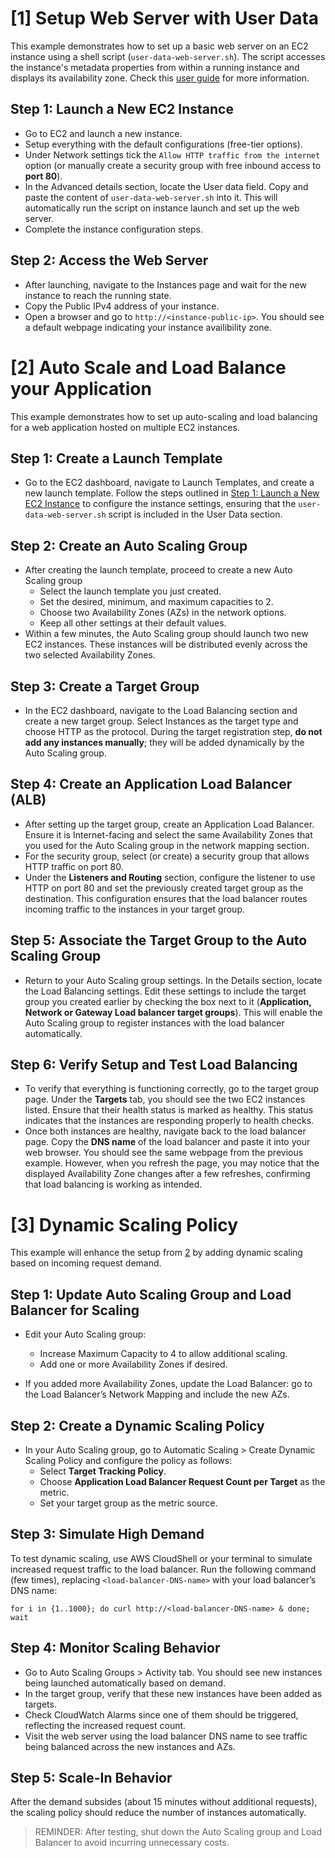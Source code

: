 # [1] Setup Web Server with User Data

This example demonstrates how to set up a basic web server on an EC2 instance using a shell script (`user-data-web-server.sh`). The script accesses the instance's metadata properties from within a running instance and displays its availability zone. Check this [user guide](https://docs.aws.amazon.com/AWSEC2/latest/UserGuide/instancedata-data-retrieval.html#instancedata-inside-access) for more information.

## Step 1: Launch a New EC2 Instance

- Go to EC2 and launch a new instance.
- Setup everything with the default configurations (free-tier options).
- Under Network settings tick the `Allow HTTP traffic from the internet` option (or manually create a security group with free inbound access to **port 80**).
- In the Advanced details section, locate the User data field. Copy and paste the content of `user-data-web-server.sh` into it. This will automatically run the script on instance launch and set up the web server.
- Complete the instance configuration steps.

## Step 2: Access the Web Server

- After launching, navigate to the Instances page and wait for the new instance to reach the running state.
- Copy the Public IPv4 address of your instance.
- Open a browser and go to `http://<instance-public-ip>`. You should see a default webpage indicating your instance availibility zone.

# [2] Auto Scale and Load Balance your Application

This example demonstrates how to set up auto-scaling and load balancing for a web application hosted on multiple EC2 instances.

## Step 1: Create a Launch Template

- Go to the EC2 dashboard, navigate to Launch Templates, and create a new launch template. Follow the steps outlined in [Step 1: Launch a New EC2 Instance](#step-1-launch-a-new-ec2-instance) to configure the instance settings, ensuring that the `user-data-web-server.sh` script is included in the User Data section.

## Step 2: Create an Auto Scaling Group

- After creating the launch template, proceed to create a new Auto Scaling group
  - Select the launch template you just created.
  - Set the desired, minimum, and maximum capacities to 2.
  - Choose two Availability Zones (AZs) in the network options.
  - Keep all other settings at their default values.
- Within a few minutes, the Auto Scaling group should launch two new EC2 instances. These instances will be distributed evenly across the two selected Availability Zones.

## Step 3: Create a Target Group

- In the EC2 dashboard, navigate to the Load Balancing section and create a new target group. Select Instances as the target type and choose HTTP as the protocol. During the target registration step, **do not add any instances manually**; they will be added dynamically by the Auto Scaling group.

## Step 4: Create an Application Load Balancer (ALB)

- After setting up the target group, create an Application Load Balancer. Ensure it is Internet-facing and select the same Availability Zones that you used for the Auto Scaling group in the network mapping section.
- For the security group, select (or create) a security group that allows HTTP traffic on port 80.
- Under the **Listeners and Routing** section, configure the listener to use HTTP on port 80 and set the previously created target group as the destination. This configuration ensures that the load balancer routes incoming traffic to the instances in your target group.

## Step 5: Associate the Target Group to the Auto Scaling Group

- Return to your Auto Scaling group settings. In the Details section, locate the Load Balancing settings. Edit these settings to include the target group you created earlier by checking the box next to it (**Application, Network or Gateway Load balancer target groups**). This will enable the Auto Scaling group to register instances with the load balancer automatically.

## Step 6: Verify Setup and Test Load Balancing

- To verify that everything is functioning correctly, go to the target group page. Under the **Targets** tab, you should see the two EC2 instances listed. Ensure that their health status is marked as healthy. This status indicates that the instances are responding properly to health checks.
- Once both instances are healthy, navigate back to the load balancer page. Copy the **DNS name** of the load balancer and paste it into your web browser. You should see the same webpage from the previous example. However, when you refresh the page, you may notice that the displayed Availability Zone changes after a few refreshes, confirming that load balancing is working as intended.

# [3] Dynamic Scaling Policy

This example will enhance the setup from [2](#2-auto-scale-and-load-balance-your-application) by adding dynamic scaling based on incoming request demand.

## Step 1: Update Auto Scaling Group and Load Balancer for Scaling

- Edit your Auto Scaling group:

  - Increase Maximum Capacity to 4 to allow additional scaling.
  - Add one or more Availability Zones if desired.

- If you added more Availability Zones, update the Load Balancer: go to the Load Balancer’s Network Mapping and include the new AZs.

## Step 2: Create a Dynamic Scaling Policy

- In your Auto Scaling group, go to Automatic Scaling > Create Dynamic Scaling Policy and configure the policy as follows:
  - Select **Target Tracking Policy**.
  - Choose **Application Load Balancer Request Count per Target** as the metric.
  - Set your target group as the metric source.

## Step 3: Simulate High Demand

To test dynamic scaling, use AWS CloudShell or your terminal to simulate increased request traffic to the load balancer. Run the following command (few times), replacing `<load-balancer-DNS-name>` with your load balancer’s DNS name:

`for i in {1..1000}; do curl http://<load-balancer-DNS-name> & done; wait`

## Step 4: Monitor Scaling Behavior

- Go to Auto Scaling Groups > Activity tab. You should see new instances being launched automatically based on demand.
- In the target group, verify that these new instances have been added as targets.
- Check CloudWatch Alarms since one of them should be triggered, reflecting the increased request count.
- Visit the web server using the load balancer DNS name to see traffic being balanced across the new instances and AZs.

## Step 5: Scale-In Behavior

After the demand subsides (about 15 minutes without additional requests), the scaling policy should reduce the number of instances automatically.

> REMINDER: After testing, shut down the Auto Scaling group and Load Balancer to avoid incurring unnecessary costs.
